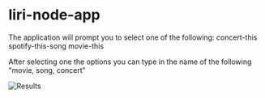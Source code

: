 # liri-node-app
The application will prompt you to select one of the following:
concert-this
spotify-this-song
movie-this

After selecting one the options you can type in the name of the following "movie, song, concert"

![Results](/screenShots/movie1.PNG)

